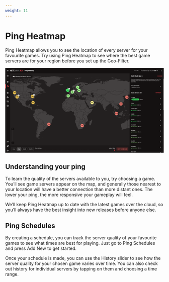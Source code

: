 ```yaml
---
weight: 11
---
```


# Ping Heatmap

Ping Heatmap allows you to see the location of every server for your favourite games. Try using Ping Heatmap to see where the best game servers are for your region before you set up the Geo-Filter.

![](ping-heatmap/2024-10-01-16-44-23-image.png)

## Understanding your ping

To learn the quality of the servers available to you, try choosing a game. You’ll see game servers appear on the map, and generally those nearest to your location will have a better connection than more distant ones. The lower your ping, the more responsive your gameplay will feel.

We’ll keep Ping Heatmap up to date with the latest games over the cloud, so you’ll always have the best insight into new releases before anyone else.

## Ping Schedules

By creating a schedule, you can track the server quality of your favourite games to see what times are best for playing. Just go to Ping Schedules and press Add New to get started.

Once your schedule is made, you can use the History slider to see how the server quality for your chosen game varies over time. You can also check out history for individual servers by tapping on them and choosing a time range.
